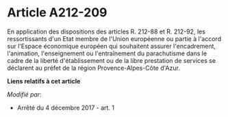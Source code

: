 # Article A212-209

En application des dispositions des articles R. 212-88 et R. 212-92, les ressortissants d'un Etat membre de l'Union
européenne ou partie à l'accord sur l'Espace économique européen qui souhaitent assurer l'encadrement, l'animation,
l'enseignement ou l'entraînement du parachutisme dans le cadre de la liberté d'établissement ou de la libre prestation de
services se déclarent au préfet de la région Provence-Alpes-Côte d'Azur.

**Liens relatifs à cet article**

_Modifié par_:

  - Arrêté du 4 décembre 2017 - art. 1

